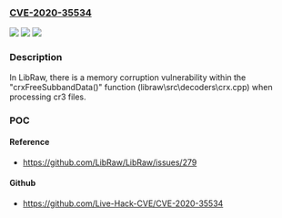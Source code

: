 ### [CVE-2020-35534](https://cve.mitre.org/cgi-bin/cvename.cgi?name=CVE-2020-35534)
![](https://img.shields.io/static/v1?label=Product&message=LibRaw&color=blue)
![](https://img.shields.io/static/v1?label=Version&message=LibRaw%200.21-Beta1%2C%20LibRaw%200.20.2%2C%20LibRaw%200.20.1%2C%20LibRaw%200.20.0%2C%20LibRaw%200.20-RC2%20&color=brightgreen)
![](https://img.shields.io/static/v1?label=Vulnerability&message=CWE-400&color=brightgreen)

### Description

In LibRaw, there is a memory corruption vulnerability within the "crxFreeSubbandData()" function (libraw\src\decoders\crx.cpp) when processing cr3 files.

### POC

#### Reference
- https://github.com/LibRaw/LibRaw/issues/279

#### Github
- https://github.com/Live-Hack-CVE/CVE-2020-35534

